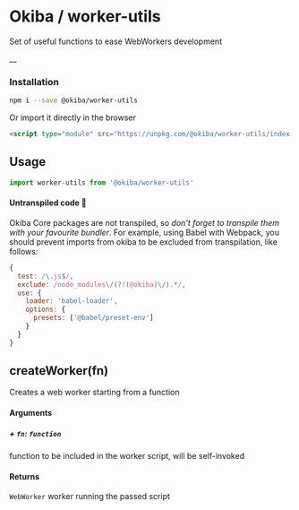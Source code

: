 

# Okiba / worker-utils
Set of useful functions to ease WebWorkers development

__



### Installation

```bash
npm i --save @okiba/worker-utils
```

Or import it directly in the browser
```html
<script type="module" src="https://unpkg.com/@okiba/worker-utils/index.js"></script>
```

## Usage

```javascript
import worker-utils from '@okiba/worker-utils'
```

#### Untranspiled code 🛑
Okiba Core packages are not transpiled, so _don't forget to transpile them with your favourite bundler_.
For example, using Babel with Webpack, you should prevent imports from okiba to be excluded from transpilation, like follows:

```javascript
{
  test: /\.js$/,
  exclude: /node_modules\/(?!(@okiba)\/).*/,
  use: {
    loader: 'babel-loader',
    options: {
      presets: ['@babel/preset-env']
    }
  }
}
```




## createWorker(fn)


Creates a web worker starting from a function







#### Arguments


##### + `fn`: `function`

function to be included in the worker script, will be self-invoked





#### Returns

`WebWorker` worker running the passed script